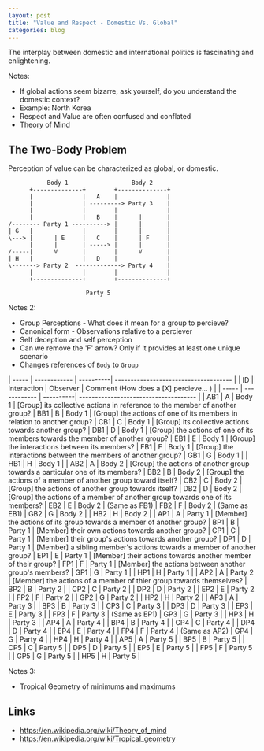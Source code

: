 ```yaml
---
layout: post
title: "Value and Respect - Domestic Vs. Global"
categories: blog
---
```


The interplay between domestic and international politics is fascinating and enlightening.

Notes:

* If global actions seem bizarre, ask yourself, do you understand the domestic context?
* Example: North Korea
* Respect and Value are often confused and conflated
* Theory of Mind

## The Two-Body Problem

Perception of value can be characterized as global, or domestic.

	           Body 1                  Body 2
	      +--------------+        +--------------+
	      |              |   A    |              |
	      |              | ---------> Party 3    |
	      |              |        |              |
	      |              |   B    |      |       |
	/-------- Party 1 ----------> |      |       |
	| G   |              |        |      |       |
	\---> |      | E     |   C    |      | F     |
	      |      |       | -----> |      |       |
	/-----|      V       |        |      V       |
	| H   |              |   D    |              |
	\-------> Party 2  -------------> Party 4    |
	      |              |        |              |
	      +--------------+        +--------------+
	
	                      Party 5

Notes 2:

* Group Perceptions - What does it mean for a group to percieve?
* Canonical form - Observations relative to a perciever
* Self deception and self perception
* Can we remove the 'F' arrow? Only if it provides at least one unique scenario
* Changes references of `Body` to `Group`

<!-- hoe

[ [y] ++ take 1 x ++ [last x] ++ " | " ++ [y] ++ " | " ++ x | x <- ["Group 1","Group 2","Party 1","Party 2","Party 3","Party 4","Party 5"], y <- "ABCDEFGH"]

-->

| ----- | ------------ | ----------| ------------------------------------- |
| ID    | Interaction  | Observer  | Comment (How does a [X] percieve... ) |
| ----- | ------------ | ----------| ------------------------------------- |
| AB1   | A            | Body 1    | [Group] its collective actions in reference to the member of another group?
| BB1   | B            | Body 1    | [Group] the actions of one of its members in relation to another group?
| CB1   | C            | Body 1    | [Group] its collective actions towards another group?
| DB1   | D            | Body 1    | [Group] the actions of one of its members towards the member of another group?
| EB1   | E            | Body 1    | [Group] the interactions between its members?
| FB1   | F            | Body 1    | [Group] the interactions between the members of another group?
| GB1   | G            | Body 1    | 
| HB1   | H            | Body 1    | 
| AB2   | A            | Body 2    | [Group] the actions of another group towards a particular one of its members?
| BB2   | B            | Body 2    | [Group] the actions of a member of another group toward itself?
| CB2   | C            | Body 2    | [Group] the actions of another group towards itself?
| DB2   | D            | Body 2    | [Group] the actions of a member of another group towards one of its members?
| EB2   | E            | Body 2    | (Same as FB1)
| FB2   | F            | Body 2    | (Same as EB1)
| GB2   | G            | Body 2    | 
| HB2   | H            | Body 2    | 
| AP1   | A            | Party 1   | [Member] the actions of its group towards a member of another group?
| BP1   | B            | Party 1   | [Member] their own actions towards another group?
| CP1   | C            | Party 1   | [Member] their group's actions towards another group?
| DP1   | D            | Party 1   | [Member] a sibling member's actions towards a member of another group?
| EP1   | E            | Party 1   | [Member] their actions towards another member of their group?
| FP1   | F            | Party 1   | [Member] the actions between another group's members?
| GP1   | G            | Party 1   | 
| HP1   | H            | Party 1   | 
| AP2   | A            | Party 2   | [Member] the actions of a member of thier group towards themselves?
| BP2   | B            | Party 2   | 
| CP2   | C            | Party 2   | 
| DP2   | D            | Party 2   | 
| EP2   | E            | Party 2   | 
| FP2   | F            | Party 2   | 
| GP2   | G            | Party 2   | 
| HP2   | H            | Party 2   | 
| AP3   | A            | Party 3   | 
| BP3   | B            | Party 3   | 
| CP3   | C            | Party 3   | 
| DP3   | D            | Party 3   | 
| EP3   | E            | Party 3   | 
| FP3   | F            | Party 3   | (Same as EP1)
| GP3   | G            | Party 3   | 
| HP3   | H            | Party 3   | 
| AP4   | A            | Party 4   | 
| BP4   | B            | Party 4   | 
| CP4   | C            | Party 4   | 
| DP4   | D            | Party 4   | 
| EP4   | E            | Party 4   | 
| FP4   | F            | Party 4   | (Same as AP2)
| GP4   | G            | Party 4   | 
| HP4   | H            | Party 4   | 
| AP5   | A            | Party 5   | 
| BP5   | B            | Party 5   | 
| CP5   | C            | Party 5   | 
| DP5   | D            | Party 5   | 
| EP5   | E            | Party 5   | 
| FP5   | F            | Party 5   | 
| GP5   | G            | Party 5   | 
| HP5   | H            | Party 5   | 


Notes 3:

* Tropical Geometry of minimums and maximums

## Links

* <https://en.wikipedia.org/wiki/Theory_of_mind>
* <https://en.wikipedia.org/wiki/Tropical_geometry>
